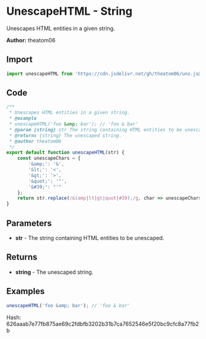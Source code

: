 # UnescapeHTML - String
Unescapes HTML entities in a given string.

**Author:** theatom06

## Import 

```js
import unescapeHTML from 'https://cdn.jsdelivr.net/gh/theatom06/uno.js@main/lib/String/unescapeHTML';
```

## Code
```js
/**
 * Unescapes HTML entities in a given string.
 * @example
 * unescapeHTML('foo &amp; bar'); // 'foo & bar'
 * @param {string} str The string containing HTML entities to be unescaped.
 * @returns {string} The unescaped string.
 * @author theatom06
 */
export default function unescapeHTML(str) {
    const unescapeChars = {
        '&amp;': '&',
        '&lt;': '<',
        '&gt;': '>',
        '&quot;': '"',
        '&#39;': "'"
    };
    return str.replace(/&(amp|lt|gt|quot|#39);/g, char => unescapeChars[char]);
}
```

## Parameters
* **str** - The string containing HTML entities to be unescaped.


## Returns
* **string** - The unescaped string.


## Examples
```js
unescapeHTML('foo &amp; bar'); // 'foo & bar'

```

Hash: 626aaab7e77fb875ae69c2fdbfb3202b31b7ca7652546e5f20bc9cfc8a77fb2b